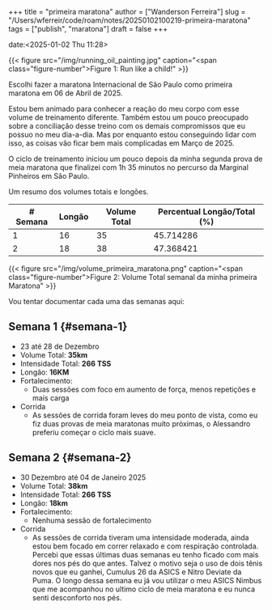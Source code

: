 +++
title = "primeira maratona"
author = ["Wanderson Ferreira"]
slug = "/Users/wferreir/code/roam/notes/20250102100219-primeira-maratona"
tags = ["publish", "maratona"]
draft = false
+++

date:<span class="timestamp-wrapper"><span class="timestamp">&lt;2025-01-02 Thu 11:28&gt; </span></span>

{{< figure src="/img/running_oil_painting.jpg" caption="<span class=\"figure-number\">Figure 1: </span>Run like a child!" >}}

Escolhi fazer a maratona Internacional de São Paulo como primeira maratona em 06
de Abril de 2025.

Estou bem animado para conhecer a reação do meu corpo com
esse volume de treinamento diferente. Também estou um pouco preocupado sobre a
conciliação desse treino com os demais compromissos que eu possuo no meu
dia-a-dia. Mas por enquanto estou conseguindo lidar com isso, as coisas vão
ficar bem mais complicadas em Março de 2025.

O ciclo de treinamento iniciou um pouco depois da minha segunda prova de meia
maratona que finalizei com 1h 35 minutos no percurso da Marginal Pinheiros em
São Paulo.

Um resumo dos volumes totais e longões.

| # Semana | Longão | Volume Total | Percentual Longão/Total (%) |
|----------|--------|--------------|-----------------------------|
| 1        | 16     | 35           | 45.714286                   |
| 2        | 18     | 38           | 47.368421                   |

{{< figure src="/img/volume_primeira_maratona.png" caption="<span class=\"figure-number\">Figure 2: </span>Volume Total semanal da minha primeira Maratona" >}}

Vou tentar documentar cada uma das semanas aqui:


## Semana 1 {#semana-1}

-   23 até 28 de Dezembro
-   Volume Total: **35km**
-   Intensidade Total: **266 TSS**
-   Longão: **16KM**
-   Fortalecimento:
    -   Duas sessões com foco em aumento de força, menos repetições e mais carga
-   Corrida
    -   As sessões de corrida foram leves do meu ponto de vista, como eu fiz duas
        provas de meia maratonas muito próximas, o Alessandro preferiu começar o
        ciclo mais suave.


## Semana 2 {#semana-2}

-   30 Dezembro até 04 de Janeiro 2025
-   Volume Total: **38km**
-   Intensidade Total: **266 TSS**
-   Longão: **18km**
-   Fortalecimento:
    -   <span class="underline">Nenhuma sessão de fortalecimento</span>
-   Corrida
    -   As sessões de corrida tiveram uma intensidade moderada, ainda estou
        bem focado em correr relaxado e com respiração controlada. Percebi que
        essas últimas duas semanas eu tenho ficado com mais dores nos pés do que
        antes. Talvez o motivo seja o uso de dois tênis novos que eu ganhei,
        Cumulus 26 da ASICS e Nitro Deviate da Puma. O longo dessa semana eu já
        vou utilizar o meu ASICS Nimbus que me acompanhou no ultimo ciclo de meia
        maratona e eu nunca senti desconforto nos pés.
